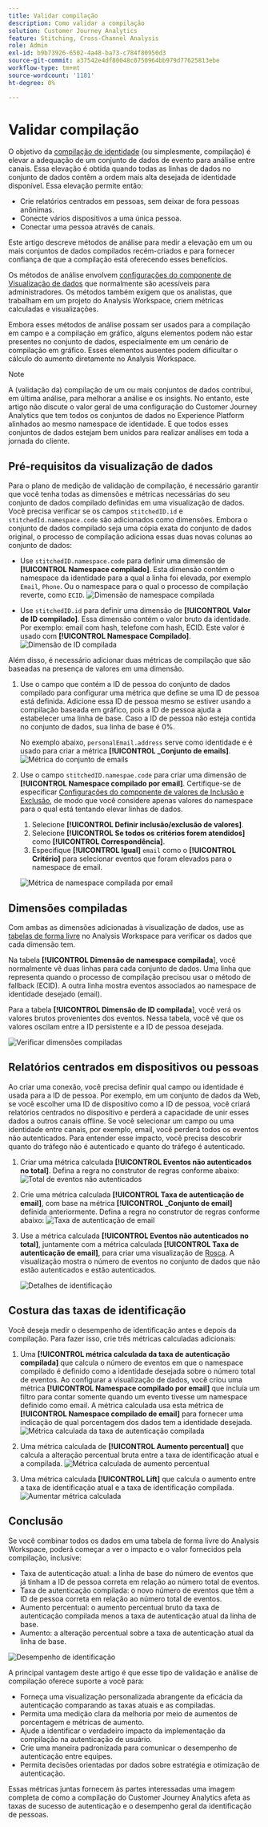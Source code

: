 ```yaml
---
title: Validar compilação
description: Como validar a compilação
solution: Customer Journey Analytics
feature: Stitching, Cross-Channel Analysis
role: Admin
exl-id: b9b73926-6502-4a48-ba73-c784f80950d3
source-git-commit: a37542e4df80048c0750964bb979d77625813ebe
workflow-type: tm+mt
source-wordcount: '1181'
ht-degree: 0%

---
```


# Validar compilação

O objetivo da [compilação de identidade](/help/stitching/overview.md) (ou simplesmente, compilação) é elevar a adequação de um conjunto de dados de evento para análise entre canais. Essa elevação é obtida quando todas as linhas de dados no conjunto de dados contêm a ordem mais alta desejada de identidade disponível. Essa elevação permite então:

* Crie relatórios centrados em pessoas, sem deixar de fora pessoas anônimas.
* Conecte vários dispositivos a uma única pessoa.
* Conectar uma pessoa através de canais.

Este artigo descreve métodos de análise para medir a elevação em um ou mais conjuntos de dados compilados recém-criados e para fornecer confiança de que a compilação está oferecendo esses benefícios.

Os métodos de análise envolvem [configurações do componente de Visualização de dados](/help/data-views/component-settings/overview.md) que normalmente são acessíveis para administradores. Os métodos também exigem que os analistas, que trabalham em um projeto do Analysis Workspace, criem métricas calculadas e visualizações.

Embora esses métodos de análise possam ser usados para a compilação em campo e a compilação em gráfico, alguns elementos podem não estar presentes no conjunto de dados, especialmente em um cenário de compilação em gráfico. Esses elementos ausentes podem dificultar o cálculo do aumento diretamente no Analysis Workspace.

>[!NOTE]
>
>A (validação da) compilação de um ou mais conjuntos de dados contribui, em última análise, para melhorar a análise e os insights. No entanto, este artigo não discute o valor geral de uma configuração do Customer Journey Analytics que tem todos os conjuntos de dados no Experience Platform alinhados ao mesmo namespace de identidade. E que todos esses conjuntos de dados estejam bem unidos para realizar análises em toda a jornada do cliente.


## Pré-requisitos da visualização de dados

Para o plano de medição de validação de compilação, é necessário garantir que você tenha todas as dimensões e métricas necessárias do seu conjunto de dados compilado definidas em uma visualização de dados. Você precisa verificar se os campos `stitchedID.id` e `stitchedId.namespace.code` são adicionados como dimensões. Embora o conjunto de dados compilado seja uma cópia exata do conjunto de dados original, o processo de compilação adiciona essas duas novas colunas ao conjunto de dados:

* Use `stitchedID.namespace.code` para definir uma dimensão de **[!UICONTROL Namespace compilado]**. Esta dimensão contém o namespace da identidade para a qual a linha foi elevada, por exemplo `Email`, `Phone`. Ou o namespace para o qual o processo de compilação reverte, como `ECID`.
  ![Dimensão de namespace compilada](assets/stitchednamespace-dimension.png)

* Use `stitchedID.id` para definir uma dimensão de **[!UICONTROL Valor de ID compilado]**. Essa dimensão contém o valor bruto da identidade. Por exemplo: email com hash, telefone com hash, ECID. Este valor é usado com **[!UICONTROL Namespace Compilado]**.
  ![Dimensão de ID compilada](assets/stitchedid-dimension.png)


Além disso, é necessário adicionar duas métricas de compilação que são baseadas na presença de valores em uma dimensão.

1. Use o campo que contém a ID de pessoa do conjunto de dados compilado para configurar uma métrica que define se uma ID de pessoa está definida. Adicione essa ID de pessoa mesmo se estiver usando a compilação baseada em gráfico, pois a ID de pessoa ajuda a estabelecer uma linha de base. Caso a ID de pessoa não esteja contida no conjunto de dados, sua linha de base é 0%.

   No exemplo abaixo, `personalEmail.address` serve como identidade e é usado para criar a métrica **[!UICONTROL _Conjunto de emails]**.
   ![Métrica do conjunto de emails](assets/emailset-metric.png)

1. Use o campo `stitchedID.namespae.code` para criar uma dimensão de **[!UICONTROL Namespace compilado por email]**. Certifique-se de especificar [Configurações do componente de valores de Inclusão e Exclusão](/help/data-views/component-settings/include-exclude-values.md), de modo que você considere apenas valores do namespace para o qual está tentando elevar linhas de dados.
   1. Selecione **[!UICONTROL Definir inclusão/exclusão de valores]**.
   1. Selecione **[!UICONTROL Se todos os critérios forem atendidos]** como **[!UICONTROL Correspondência]**.
   1. Especifique **[!UICONTROL Igual]** `email` como o **[!UICONTROL Critério]** para selecionar eventos que foram elevados para o namespace de email.

   ![Métrica de namespace compilada por email](assets/emailstitchednamespace-metric.png)

## Dimensões compiladas

Com ambas as dimensões adicionadas à visualização de dados, use as [tabelas de forma livre](/help/analysis-workspace/visualizations/freeform-table/freeform-table.md) no Analysis Workspace para verificar os dados que cada dimensão tem.

Na tabela **[!UICONTROL Dimensão de namespace compilada**], você normalmente vê duas linhas para cada conjunto de dados. Uma linha que representa quando o processo de compilação precisou usar o método de fallback (ECID). A outra linha mostra eventos associados ao namespace de identidade desejado (email).

Para a tabela **[!UICONTROL Dimensão de ID compilada**], você verá os valores brutos provenientes dos eventos. Nessa tabela, você vê que os valores oscilam entre a ID persistente e a ID de pessoa desejada.

![Verificar dimensões compiladas](assets/check-data-on-stitching.png)


## Relatórios centrados em dispositivos ou pessoas

Ao criar uma conexão, você precisa definir qual campo ou identidade é usada para a ID de pessoa. Por exemplo, em um conjunto de dados da Web, se você escolher uma ID de dispositivo como a ID de pessoa, você criará relatórios centrados no dispositivo e perderá a capacidade de unir esses dados a outros canais offline. Se você selecionar um campo ou uma identidade entre canais, por exemplo, email, você perderá todos os eventos não autenticados. Para entender esse impacto, você precisa descobrir quanto do tráfego não é autenticado e quanto do tráfego é autenticado.

1. Criar uma métrica calculada **[!UICONTROL Eventos não autenticados no total]**. Defina a regra no construtor de regras conforme abaixo:
   ![Total de eventos não autenticados](assets/calcmetric-unauthenticatedeventsovertotal.png)

1. Crie uma métrica calculada **[!UICONTROL Taxa de autenticação de email]**, com base na métrica **[!UICONTROL _Conjunto de email]** definida anteriormente. Defina a regra no construtor de regras conforme abaixo:
   ![Taxa de autenticação de email](assets/calcmetric-emailauthenticationrate.png)

1. Use a métrica calculada **[!UICONTROL Eventos não autenticados no total]**, juntamente com a métrica calculada **[!UICONTROL Taxa de autenticação de email]**, para criar uma visualização de [Rosca](/help/analysis-workspace/visualizations/donut.md). A visualização mostra o número de eventos no conjunto de dados que não estão autenticados e estão autenticados.

   ![Detalhes de identificação](assets/identification-details.png)



## Costura das taxas de identificação

Você deseja medir o desempenho de identificação antes e depois da compilação. Para fazer isso, crie três métricas calculadas adicionais:

1. Uma **[!UICONTROL métrica calculada da taxa de autenticação compilada]** que calcula o número de eventos em que o namespace compilado é definido como a identidade desejada sobre o número total de eventos. Ao configurar a visualização de dados, você criou uma métrica **[!UICONTROL Namespace compilado por email]** que incluía um filtro para contar somente quando um evento tivesse um namespace definido como email. A métrica calculada usa esta métrica de **[!UICONTROL Namespace compilado de email]** para fornecer uma indicação de qual porcentagem dos dados tem a identidade desejada.
   ![Métrica calculada da taxa de autenticação compilada](assets/calcmetric-stitchedauthenticationrate.png)

1. Uma métrica calculada de **[!UICONTROL Aumento percentual]** que calcula a alteração percentual bruta entre a taxa de identificação atual e a compilada.
   ![Métrica calculada de aumento percentual](assets/calcmetric-percentincrease.png)

1. Uma métrica calculada **[!UICONTROL Lift]** que calcula o aumento entre a taxa de identificação atual e a taxa de identificação compilada.
   ![Aumentar métrica calculada](assets/calcmetric-lift.png)


## Conclusão

Se você combinar todos os dados em uma tabela de forma livre do Analysis Workspace, poderá começar a ver o impacto e o valor fornecidos pela compilação, inclusive:

* Taxa de autenticação atual: a linha de base do número de eventos que já tinham a ID de pessoa correta em relação ao número total de eventos.
* Taxa de autenticação compilada: o novo número de eventos que têm a ID de pessoa correta em relação ao número total de eventos.
* Aumento percentual: o aumento percentual bruto da taxa de autenticação compilada menos a taxa de autenticação atual da linha de base.
* Aumento: a alteração percentual sobre a taxa de autenticação atual da linha de base.

![Desempenho de identificação](assets/identification-performance.png)

A principal vantagem deste artigo é que esse tipo de validação e análise de compilação oferece suporte a você para:

* Forneça uma visualização personalizada abrangente da eficácia da autenticação comparando as taxas atuais e as compiladas.
* Permita uma medição clara da melhoria por meio de aumentos de porcentagem e métricas de aumento.
* Ajude a identificar o verdadeiro impacto da implementação da compilação na autenticação de usuário.
* Crie uma maneira padronizada para comunicar o desempenho de autenticação entre equipes.
* Permita decisões orientadas por dados sobre estratégia e otimização de autenticação.

Essas métricas juntas fornecem às partes interessadas uma imagem completa de como a compilação do Customer Journey Analytics afeta as taxas de sucesso de autenticação e o desempenho geral da identificação de pessoas.

